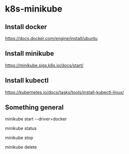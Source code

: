 # k8s-minikube

## Install docker

https://docs.docker.com/engine/install/ubuntu

## Install minikube

https://minikube.sigs.k8s.io/docs/start/


## Install kubectl

https://kubernetes.io/docs/tasks/tools/install-kubectl-linux/


## Something general

minikube start --driver=docker

minikube status

minikube stop

minikube delete


